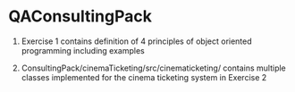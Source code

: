 # QAConsultingPack


1. Exercise 1 contains definition of 4 principles of object oriented programming including examples



2. ConsultingPack/cinemaTicketing/src/cinematicketing/ contains multiple classes implemented for the cinema ticketing system in Exercise 2
